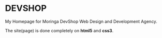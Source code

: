 # DEVSHOP

My Homepage for Moringa DevShop Web Design and Development Agency.

The site(page) is done completely on **html5** and **css3**.
